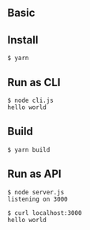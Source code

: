 ## Basic

## Install

```
$ yarn
```

## Run as CLI
```
$ node cli.js
hello world
```

## Build

```
$ yarn build
```

## Run as API
```
$ node server.js
listening on 3000
```

```
$ curl localhost:3000
hello world
```
